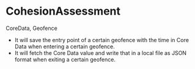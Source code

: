 # CohesionAssessment
CoreData, Geofence

- It will save the entry point of a certain geofence with the time in Core Data when entering a certain geofence.
- It will fetch the Core Data value and write that in a local file as JSON format when exiting a certain geofence.
